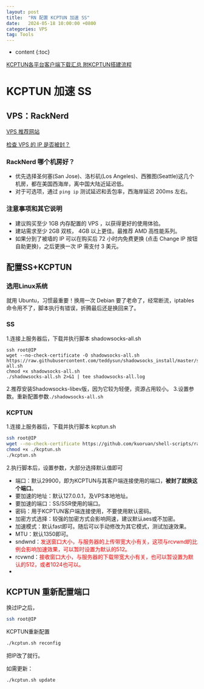 ```yaml
---
layout: post
title:  "RN 配置 KCPTUN 加速 SS"
date:   2024-05-18 10:00:00 +0800
categories: VPS
tag: Tools
---
```

* content
{:toc}

[KCPTUN各平台客户端下载汇总 附KCPTUN搭建流程](https://medium.com/@mways/kcptun%E5%90%84%E5%B9%B3%E5%8F%B0%E5%AE%A2%E6%88%B7%E7%AB%AF%E4%B8%8B%E8%BD%BD%E6%B1%87%E6%80%BB-%E9%99%84kcptun%E6%90%AD%E5%BB%BA%E6%B5%81%E7%A8%8B-183e49bd54e6)
# KCPTUN 加速 SS

## VPS：RackNerd
[VPS 推荐网站](https://p3terx.com/)

[ 检查 VPS 的 IP 是否被封？](https://www.vps234.com/hostwinds-ip-blocked-fix-isp/)
### RackNerd 哪个机房好？
* 优先选择圣何塞(San Jose)、洛杉矶(Los Angeles)、西雅图(Seattle)这几个机房，都在美国西海岸，离中国大陆近延迟低。
* 对于可选项，通过 `ping ip` 测试延迟和丢包率，西海岸延迟 200ms 左右。
### 注意事项和其它说明
* 建议购买至少 1GB 内存配置的 VPS ，以获得更好的使用体验。
* 建站需求至少 2GB 双核， 4GB 以上更佳。最推荐 AMD 高性能系列。
* 如果分到了被墙的 IP 可以在购买后 72 小时内免费更换 (点击 Change IP 按钮自助更换)，之后更换一次 IP 需支付 3 美元。

## 配置SS+KCPTUN

### 选用Linux系统
就用 Ubuntu，习惯最重要！换用一次 Debian 要了老命了，经常断流，iptables 命令用不了，脚本执行有错误，折腾最后还是换回来了。

### SS
1.连接上服务器后，下载并执行脚本 shadowsocks-all.sh
```shell
ssh root@IP
wget --no-check-certificate -O shadowsocks-all.sh https://raw.githubusercontent.com/teddysun/shadowsocks_install/master/shadowsocks-all.sh
chmod +x shadowsocks-all.sh
./shadowsocks-all.sh 2>&1 | tee shadowsocks-all.log
```
2.推荐安装Shadowsocks-libev版，因为它较为轻便，资源占用较小。
3.设置参数。重新配置参数`./shadowsocks-all.sh`

### KCPTUN
1.连接上服务器后，下载并执行脚本 kcptun.sh
```bash
ssh root@IP
wget --no-check-certificate https://github.com/kuoruan/shell-scripts/raw/master/kcptun/kcptun.sh
chmod +x ./kcptun.sh
./kcptun.sh
```
2.执行脚本后，设置参数，大部分选择默认值即可
* 端口：默认29900，即为KCPTUN与其客户端连接使用的端口，**被封了就换这个端口**。
* 要加速的地址：默认127.0.0.1，及VPS本地地址。
* 要加速的端口：SS/SSR使用的端口。
* 密码：用于KCPTUN客户端连接使用，不要使用默认密码。
* 加密方式选择：较强的加密方式会影响网速，建议默认aes或不加密。
* 加速模式：默认fast即可。随后可以手动修改为其它模式，测试加速效果。
* MTU：默认1350即可。
* sndwnd：<span style="color: #ff0000;">发送窗口大小，与服务器的上传带宽大小有关，这项与rcvwnd的比例会影响加速效果，可以暂时设置为默认的512。
* rcvwnd：<span style="color: #ff0000;">接收窗口大小，与服务器的下载带宽大小有关，也可以暂设置为默认的512，或者1024也可以。
* 


## KCPTUN 重新配置端口

换过IP之后，

```bash
ssh root@IP
```

KCPTUN重新配置

```bash
./kcptun.sh reconfig
```

把IP改了就行。

如需更新：

```bash
./kcptun.sh update
```

